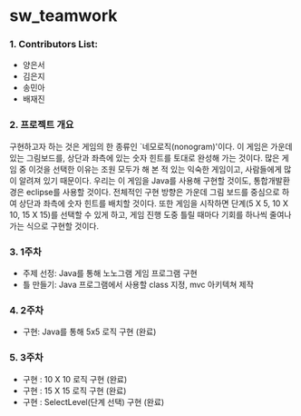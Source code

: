 # sw_teamwork
### 1. Contributors List:
- 양은서
- 김은지
- 송민아
- 배재진

### 2. 프로젝트 개요
구현하고자 하는 것은 게임의 한 종류인 `네모로직(nonogram)'이다. 이 게임은 가운데 있는 그림보드를, 상단과 좌측에 있는 숫자 힌트를 토대로 완성해 가는 것이다. 
많은 게임 중 이것을 선택한 이유는 조원 모두가 해 본 적 있는 익숙한 게임이고, 사람들에게 많이 알려져 있기 때문이다. 우리는 이 게임을 Java를 사용해 구현할 것이도, 통합개발환경은 eclipse를 사용할 것이다. 전체적인 구현 방향은 가운데 그림 보드를 중심으로 하여 상단과 좌측에 숫자 힌트를 배치할 것이다. 또한 게임을 시작하면 단계(5 X 5, 10 X 10, 15 X 15)를 선택할 수 있게 하고, 게임 진행 도중 틀릴 때마다 기회를 하나씩 줄여나가는 식으로 구현할 것이다.

### 3. 1주차
- 주제 선정: Java를 통해 노노그램 게임 프로그램 구현
- 틀 만들기: Java 프로그램에서 사용할 class 지정, mvc 아키텍쳐 제작

### 4. 2주차
- 구현: Java를 통해 5x5 로직 구현 (완료)

### 5. 3주차
- 구현 : 10 X 10 로직 구현 (완료)
- 구현 : 15 X 15 로직 구현 (완료)
- 구현 : SelectLevel(단계 선택) 구현 (완료)
